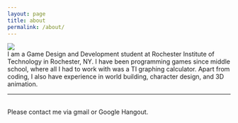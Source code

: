```yaml
---
layout: page
title: about
permalink: /about/
---
```


<img class="col one right" src="/img/prof_pic.jpg">

<br/>
I am a Game Design and Development student at Rochester Institute of Technology in Rochester, NY. I have been programming games since middle school, where all I had to work with was a TI graphing calculator. Apart from coding, I also have experience in world building, character design, and 3D animation. 


<br/>
<hr/>
<br/>
<span class="contacticon center">
	<a href="mailto:cxp2265@gmail.com" target="_blank"><i class="fa fa-envelope-square"></i></a>
	<a href="skype:chaskorl?call" target="_blank"><i class="fa fa-skype"></i></a>
	<a href="https://github.com/chasparr" target="_blank"><i class="fa fa-github-square"></i></a>
	<a href="https://www.linkedin.com/profile/view?id=ADEAABYYvNIBTrx_VrOzR83ah0QhQgx4T5Gocf4" target="_blank"><i class="fa fa-linkedin-square"></i></a>
	<a href="http://steelosprei.deviantart.com/" target_blank"><i class="fa fa-deviantart"></i></a>
</span>

<div class="col three caption">
	Please contact me via gmail or Google Hangout.
</div>


